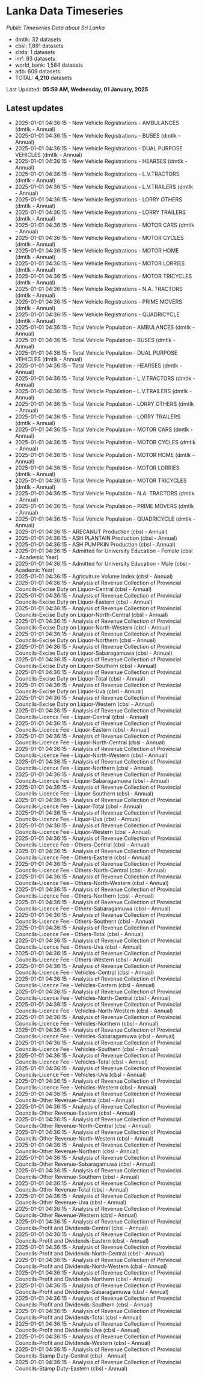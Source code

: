 # Lanka Data Timeseries
*Public Timeseries Data about Sri Lanka*

* dmtlk: 32 datasets
* cbsl: 1,891 datasets
* sltda: 1 datasets
* imf: 93 datasets
* world_bank: 1,584 datasets
* adb: 609 datasets
* TOTAL: **4,210** datasets

Last Updated: **05:59 AM, Wednesday, 01 January, 2025**

## Latest updates

* 2025-01-01 04:36:15 - New Vehicle Registrations - AMBULANCES (dmtlk - Annual)
* 2025-01-01 04:36:15 - New Vehicle Registrations - BUSES (dmtlk - Annual)
* 2025-01-01 04:36:15 - New Vehicle Registrations - DUAL PURPOSE VEHICLES (dmtlk - Annual)
* 2025-01-01 04:36:15 - New Vehicle Registrations - HEARSES (dmtlk - Annual)
* 2025-01-01 04:36:15 - New Vehicle Registrations - L.V.TRACTORS (dmtlk - Annual)
* 2025-01-01 04:36:15 - New Vehicle Registrations - L.V.TRAILERS (dmtlk - Annual)
* 2025-01-01 04:36:15 - New Vehicle Registrations - LORRY OTHERS (dmtlk - Annual)
* 2025-01-01 04:36:15 - New Vehicle Registrations - LORRY TRAILERS (dmtlk - Annual)
* 2025-01-01 04:36:15 - New Vehicle Registrations - MOTOR CARS (dmtlk - Annual)
* 2025-01-01 04:36:15 - New Vehicle Registrations - MOTOR CYCLES (dmtlk - Annual)
* 2025-01-01 04:36:15 - New Vehicle Registrations - MOTOR HOME (dmtlk - Annual)
* 2025-01-01 04:36:15 - New Vehicle Registrations - MOTOR LORRIES (dmtlk - Annual)
* 2025-01-01 04:36:15 - New Vehicle Registrations - MOTOR TRICYCLES (dmtlk - Annual)
* 2025-01-01 04:36:15 - New Vehicle Registrations - N.A. TRACTORS (dmtlk - Annual)
* 2025-01-01 04:36:15 - New Vehicle Registrations - PRIME MOVERS (dmtlk - Annual)
* 2025-01-01 04:36:15 - New Vehicle Registrations - QUADRICYCLE (dmtlk - Annual)
* 2025-01-01 04:36:15 - Total Vehicle Population - AMBULANCES (dmtlk - Annual)
* 2025-01-01 04:36:15 - Total Vehicle Population - BUSES (dmtlk - Annual)
* 2025-01-01 04:36:15 - Total Vehicle Population - DUAL PURPOSE VEHICLES (dmtlk - Annual)
* 2025-01-01 04:36:15 - Total Vehicle Population - HEARSES (dmtlk - Annual)
* 2025-01-01 04:36:15 - Total Vehicle Population - L.V.TRACTORS (dmtlk - Annual)
* 2025-01-01 04:36:15 - Total Vehicle Population - L.V.TRAILERS (dmtlk - Annual)
* 2025-01-01 04:36:15 - Total Vehicle Population - LORRY OTHERS (dmtlk - Annual)
* 2025-01-01 04:36:15 - Total Vehicle Population - LORRY TRAILERS (dmtlk - Annual)
* 2025-01-01 04:36:15 - Total Vehicle Population - MOTOR CARS (dmtlk - Annual)
* 2025-01-01 04:36:15 - Total Vehicle Population - MOTOR CYCLES (dmtlk - Annual)
* 2025-01-01 04:36:15 - Total Vehicle Population - MOTOR HOME (dmtlk - Annual)
* 2025-01-01 04:36:15 - Total Vehicle Population - MOTOR LORRIES (dmtlk - Annual)
* 2025-01-01 04:36:15 - Total Vehicle Population - MOTOR TRICYCLES (dmtlk - Annual)
* 2025-01-01 04:36:15 - Total Vehicle Population - N.A. TRACTORS (dmtlk - Annual)
* 2025-01-01 04:36:15 - Total Vehicle Population - PRIME MOVERS (dmtlk - Annual)
* 2025-01-01 04:36:15 - Total Vehicle Population - QUADRICYCLE (dmtlk - Annual)
* 2025-01-01 04:36:15 - ARECANUT Production (cbsl - Annual)
* 2025-01-01 04:36:15 - ASH PLANTAIN Production (cbsl - Annual)
* 2025-01-01 04:36:15 - ASH PUMPKIN Production (cbsl - Annual)
* 2025-01-01 04:36:15 - Admitted for University Education - Female (cbsl - Academic Year)
* 2025-01-01 04:36:15 - Admitted for University Education - Male (cbsl - Academic Year)
* 2025-01-01 04:36:15 - Agriculture Volume Index (cbsl - Annual)
* 2025-01-01 04:36:15 - Analysis of Revenue Collection of Provincial Councils-Excise Duty on Liquor-Central (cbsl - Annual)
* 2025-01-01 04:36:15 - Analysis of Revenue Collection of Provincial Councils-Excise Duty on Liquor-Eastern (cbsl - Annual)
* 2025-01-01 04:36:15 - Analysis of Revenue Collection of Provincial Councils-Excise Duty on Liquor-North-Central (cbsl - Annual)
* 2025-01-01 04:36:15 - Analysis of Revenue Collection of Provincial Councils-Excise Duty on Liquor-North-Western (cbsl - Annual)
* 2025-01-01 04:36:15 - Analysis of Revenue Collection of Provincial Councils-Excise Duty on Liquor-Northern (cbsl - Annual)
* 2025-01-01 04:36:15 - Analysis of Revenue Collection of Provincial Councils-Excise Duty on Liquor-Sabaragamuwa (cbsl - Annual)
* 2025-01-01 04:36:15 - Analysis of Revenue Collection of Provincial Councils-Excise Duty on Liquor-Southern (cbsl - Annual)
* 2025-01-01 04:36:15 - Analysis of Revenue Collection of Provincial Councils-Excise Duty on Liquor-Total (cbsl - Annual)
* 2025-01-01 04:36:15 - Analysis of Revenue Collection of Provincial Councils-Excise Duty on Liquor-Uva (cbsl - Annual)
* 2025-01-01 04:36:15 - Analysis of Revenue Collection of Provincial Councils-Excise Duty on Liquor-Western (cbsl - Annual)
* 2025-01-01 04:36:15 - Analysis of Revenue Collection of Provincial Councils-Licence Fee - Liquor-Central (cbsl - Annual)
* 2025-01-01 04:36:15 - Analysis of Revenue Collection of Provincial Councils-Licence Fee - Liquor-Eastern (cbsl - Annual)
* 2025-01-01 04:36:15 - Analysis of Revenue Collection of Provincial Councils-Licence Fee - Liquor-North-Central (cbsl - Annual)
* 2025-01-01 04:36:15 - Analysis of Revenue Collection of Provincial Councils-Licence Fee - Liquor-North-Western (cbsl - Annual)
* 2025-01-01 04:36:15 - Analysis of Revenue Collection of Provincial Councils-Licence Fee - Liquor-Northern (cbsl - Annual)
* 2025-01-01 04:36:15 - Analysis of Revenue Collection of Provincial Councils-Licence Fee - Liquor-Sabaragamuwa (cbsl - Annual)
* 2025-01-01 04:36:15 - Analysis of Revenue Collection of Provincial Councils-Licence Fee - Liquor-Southern (cbsl - Annual)
* 2025-01-01 04:36:15 - Analysis of Revenue Collection of Provincial Councils-Licence Fee - Liquor-Total (cbsl - Annual)
* 2025-01-01 04:36:15 - Analysis of Revenue Collection of Provincial Councils-Licence Fee - Liquor-Uva (cbsl - Annual)
* 2025-01-01 04:36:15 - Analysis of Revenue Collection of Provincial Councils-Licence Fee - Liquor-Western (cbsl - Annual)
* 2025-01-01 04:36:15 - Analysis of Revenue Collection of Provincial Councils-Licence Fee - Others-Central (cbsl - Annual)
* 2025-01-01 04:36:15 - Analysis of Revenue Collection of Provincial Councils-Licence Fee - Others-Eastern (cbsl - Annual)
* 2025-01-01 04:36:15 - Analysis of Revenue Collection of Provincial Councils-Licence Fee - Others-North-Central (cbsl - Annual)
* 2025-01-01 04:36:15 - Analysis of Revenue Collection of Provincial Councils-Licence Fee - Others-North-Western (cbsl - Annual)
* 2025-01-01 04:36:15 - Analysis of Revenue Collection of Provincial Councils-Licence Fee - Others-Northern (cbsl - Annual)
* 2025-01-01 04:36:15 - Analysis of Revenue Collection of Provincial Councils-Licence Fee - Others-Sabaragamuwa (cbsl - Annual)
* 2025-01-01 04:36:15 - Analysis of Revenue Collection of Provincial Councils-Licence Fee - Others-Southern (cbsl - Annual)
* 2025-01-01 04:36:15 - Analysis of Revenue Collection of Provincial Councils-Licence Fee - Others-Total (cbsl - Annual)
* 2025-01-01 04:36:15 - Analysis of Revenue Collection of Provincial Councils-Licence Fee - Others-Uva (cbsl - Annual)
* 2025-01-01 04:36:15 - Analysis of Revenue Collection of Provincial Councils-Licence Fee - Others-Western (cbsl - Annual)
* 2025-01-01 04:36:15 - Analysis of Revenue Collection of Provincial Councils-Licence Fee - Vehicles-Central (cbsl - Annual)
* 2025-01-01 04:36:15 - Analysis of Revenue Collection of Provincial Councils-Licence Fee - Vehicles-Eastern (cbsl - Annual)
* 2025-01-01 04:36:15 - Analysis of Revenue Collection of Provincial Councils-Licence Fee - Vehicles-North-Central (cbsl - Annual)
* 2025-01-01 04:36:15 - Analysis of Revenue Collection of Provincial Councils-Licence Fee - Vehicles-North-Western (cbsl - Annual)
* 2025-01-01 04:36:15 - Analysis of Revenue Collection of Provincial Councils-Licence Fee - Vehicles-Northern (cbsl - Annual)
* 2025-01-01 04:36:15 - Analysis of Revenue Collection of Provincial Councils-Licence Fee - Vehicles-Sabaragamuwa (cbsl - Annual)
* 2025-01-01 04:36:15 - Analysis of Revenue Collection of Provincial Councils-Licence Fee - Vehicles-Southern (cbsl - Annual)
* 2025-01-01 04:36:15 - Analysis of Revenue Collection of Provincial Councils-Licence Fee - Vehicles-Total (cbsl - Annual)
* 2025-01-01 04:36:15 - Analysis of Revenue Collection of Provincial Councils-Licence Fee - Vehicles-Uva (cbsl - Annual)
* 2025-01-01 04:36:15 - Analysis of Revenue Collection of Provincial Councils-Licence Fee - Vehicles-Western (cbsl - Annual)
* 2025-01-01 04:36:15 - Analysis of Revenue Collection of Provincial Councils-Other Revenue-Central (cbsl - Annual)
* 2025-01-01 04:36:15 - Analysis of Revenue Collection of Provincial Councils-Other Revenue-Eastern (cbsl - Annual)
* 2025-01-01 04:36:15 - Analysis of Revenue Collection of Provincial Councils-Other Revenue-North-Central (cbsl - Annual)
* 2025-01-01 04:36:15 - Analysis of Revenue Collection of Provincial Councils-Other Revenue-North-Western (cbsl - Annual)
* 2025-01-01 04:36:15 - Analysis of Revenue Collection of Provincial Councils-Other Revenue-Northern (cbsl - Annual)
* 2025-01-01 04:36:15 - Analysis of Revenue Collection of Provincial Councils-Other Revenue-Sabaragamuwa (cbsl - Annual)
* 2025-01-01 04:36:15 - Analysis of Revenue Collection of Provincial Councils-Other Revenue-Southern (cbsl - Annual)
* 2025-01-01 04:36:15 - Analysis of Revenue Collection of Provincial Councils-Other Revenue-Total (cbsl - Annual)
* 2025-01-01 04:36:15 - Analysis of Revenue Collection of Provincial Councils-Other Revenue-Uva (cbsl - Annual)
* 2025-01-01 04:36:15 - Analysis of Revenue Collection of Provincial Councils-Other Revenue-Western (cbsl - Annual)
* 2025-01-01 04:36:15 - Analysis of Revenue Collection of Provincial Councils-Profit and Dividends-Central (cbsl - Annual)
* 2025-01-01 04:36:15 - Analysis of Revenue Collection of Provincial Councils-Profit and Dividends-Eastern (cbsl - Annual)
* 2025-01-01 04:36:15 - Analysis of Revenue Collection of Provincial Councils-Profit and Dividends-North-Central (cbsl - Annual)
* 2025-01-01 04:36:15 - Analysis of Revenue Collection of Provincial Councils-Profit and Dividends-North-Western (cbsl - Annual)
* 2025-01-01 04:36:15 - Analysis of Revenue Collection of Provincial Councils-Profit and Dividends-Northern (cbsl - Annual)
* 2025-01-01 04:36:15 - Analysis of Revenue Collection of Provincial Councils-Profit and Dividends-Sabaragamuwa (cbsl - Annual)
* 2025-01-01 04:36:15 - Analysis of Revenue Collection of Provincial Councils-Profit and Dividends-Southern (cbsl - Annual)
* 2025-01-01 04:36:15 - Analysis of Revenue Collection of Provincial Councils-Profit and Dividends-Total (cbsl - Annual)
* 2025-01-01 04:36:15 - Analysis of Revenue Collection of Provincial Councils-Profit and Dividends-Uva (cbsl - Annual)
* 2025-01-01 04:36:15 - Analysis of Revenue Collection of Provincial Councils-Profit and Dividends-Western (cbsl - Annual)
* 2025-01-01 04:36:15 - Analysis of Revenue Collection of Provincial Councils-Stamp Duty-Central (cbsl - Annual)
* 2025-01-01 04:36:15 - Analysis of Revenue Collection of Provincial Councils-Stamp Duty-Eastern (cbsl - Annual)